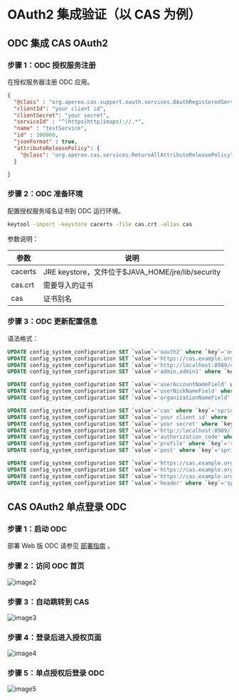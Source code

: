 # OAuth2 集成验证（以 CAS 为例）
## ODC 集成 CAS OAuth2
### 步骤 1：ODC 授权服务注册
在授权服务器注册 ODC 应用。
```json
{
  "@class" : "org.apereo.cas.support.oauth.services.OAuthRegisteredService",
  "clientId": "your client id",
  "clientSecret": "your secret",
  "serviceId" : "^(https|http|imaps)://.*",
  "name" : "testService",
  "id" : 100000,
  "jsonFormat" : true,
  "attributeReleasePolicy": {
    "@class": "org.apereo.cas.services.ReturnAllAttributeReleasePolicy"
  }

}
```
### 步骤 2：ODC 准备环境
配置授权服务域名证书到 ODC 运行环境。

```bash
keytool -import -keystore cacerts -file cas.crt -alias cas
```
参数说明：

| 参数 | 说明 |
| --- | --- |
| cacerts | JRE keystore，文件位于$JAVA_HOME/jre/lib/security |
| cas.crt | 需要导入的证书 |
| cas | 证书别名 |

### 步骤 3：ODC 更新配置信息
语法格式：
```sql
UPDATE config_system_configuration SET `value`='oauth2' where `key`='odc.iam.auth.type';
UPDATE config_system_configuration SET `value`='https://cas.example.org:8443/cas/login' where `key`='odc.oauth2.logoutUrl';
UPDATE config_system_configuration SET `value`='http://localhost:8989/oauth2/authorization/odc' where `key`='odc.oauth2.loginRedirectUrl';
UPDATE config_system_configuration SET `value`='admin,admin1' where `key`='odc.oauth2.adminAccountNames';

UPDATE config_system_configuration SET `value`='userAccountNameField' where `key`='odc.oauth2.userAccountNameField';
UPDATE config_system_configuration SET `value`='userNickNameField' where `key`='odc.oauth2.userNickNameField';
UPDATE config_system_configuration SET `value`='organizationNameField' where `key`='odc.oauth2.organizationNameField';

UPDATE config_system_configuration SET `value`='cas' where `key`='spring.security.oauth2.client.registration.odc.provider';
UPDATE config_system_configuration SET `value`='your client id' where `key`='spring.security.oauth2.client.registration.odc.client-id';
UPDATE config_system_configuration SET `value`='your secret' where `key`='spring.security.oauth2.client.registration.odc.client-secret';
UPDATE config_system_configuration SET `value`='http://localhost:8989/login/oauth2/code/{registrationId}' where `key`='spring.security.oauth2.client.registration.odc.redirect-uri';
UPDATE config_system_configuration SET `value`='authorization_code' where `key`='spring.security.oauth2.client.registration.odc.authorization-grant-type';
UPDATE config_system_configuration SET `value`='profile' where `key`='spring.security.oauth2.client.registration.odc.scope';
UPDATE config_system_configuration SET `value`='post' where `key`='spring.security.oauth2.client.registration.odc.clientAuthenticationMethod';

UPDATE config_system_configuration SET `value`='https://cas.example.org:8443/cas/oauth2.0/authorize' where `key`='spring.security.oauth2.client.provider.cas.authorization-uri';
UPDATE config_system_configuration SET `value`='https://cas.example.org:8443/cas/oauth2.0/accessToken' where `key`='spring.security.oauth2.client.provider.cas.token-uri';
UPDATE config_system_configuration SET `value`='https://cas.example.org:8443/cas/oauth2.0/profile' where `key`='spring.security.oauth2.client.provider.cas.user-info-uri';
UPDATE config_system_configuration SET `value`='header' where `key`='spring.security.oauth2.client.provider.cas.userInfoAuthenticationMethod';
```
## CAS OAuth2 单点登录 ODC
### 步骤 1：启动 ODC 
部署 Web 版 ODC 请参见 [部署指南](../../800.deployment-guide/100.deployment-overview.md) 。
### 步骤 2：访问 ODC 首页
![image2](https://obbusiness-private.oss-cn-shanghai.aliyuncs.com/doc/img/odc/340/2.png)
### 步骤 3：自动跳转到 CAS 
![image3](https://obbusiness-private.oss-cn-shanghai.aliyuncs.com/doc/img/odc/340/3.png)
### 步骤 4：登录后进入授权页面
![image4](https://obbusiness-private.oss-cn-shanghai.aliyuncs.com/doc/img/odc/340/4.png)
### 步骤 5：单点授权后登录 ODC
![image5](https://obbusiness-private.oss-cn-shanghai.aliyuncs.com/doc/img/odc/340/5.png)